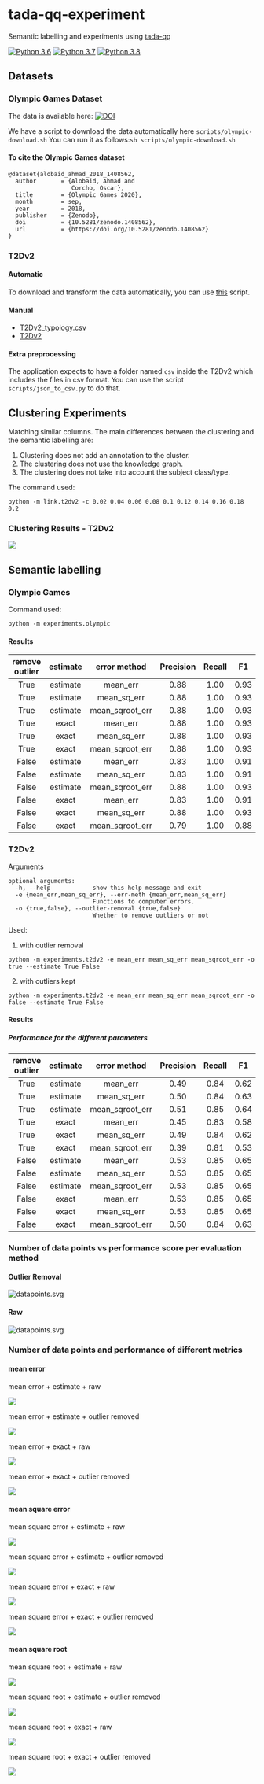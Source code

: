 # tada-qq-experiment
Semantic labelling and experiments using [tada-qq](https://github.com/oeg-upm/tada-qq)




[![Python 3.6](https://img.shields.io/badge/python-3.6-blue.svg)](https://www.python.org/downloads/release/python-360/)
[![Python 3.7](https://img.shields.io/badge/python-3.7-blue.svg)](https://www.python.org/downloads/release/python-370/)
[![Python 3.8](https://img.shields.io/badge/python-3.8-blue.svg)](https://www.python.org/downloads/release/python-380/)


## Datasets
### Olympic Games Dataset

The data is available here: [![DOI](https://zenodo.org/badge/DOI/10.5281/zenodo.1408562.svg)](https://doi.org/10.5281/zenodo.1408562)

We have a script to download the data automatically here `scripts/olympic-download.sh` 
You can run it as follows:```sh scripts/olympic-download.sh```

<!--
## Data
1. Download the csv files from here: [![DOI](https://zenodo.org/badge/DOI/10.5281/zenodo.1408562.svg)](https://doi.org/10.5281/zenodo.1408562)
1. Create a folder `local_data/olympic_games/data`
1. Put the csv files of the Olympic games inside it.
1. Put the `meta.csv` in `local_data/olympic_games`
-->

#### To cite the Olympic Games dataset
```
@dataset{alobaid_ahmad_2018_1408562,
  author       = {Alobaid, Ahmad and
                  Corcho, Oscar},
  title        = {Olympic Games 2020},
  month        = sep,
  year         = 2018,
  publisher    = {Zenodo},
  doi          = {10.5281/zenodo.1408562},
  url          = {https://doi.org/10.5281/zenodo.1408562}
}
```

### T2Dv2
#### Automatic
To download and transform the data automatically, you can use [this](https://github.com/oeg-upm/ttla/blob/master/data/preprocessing.py)
script. 

#### Manual
* [T2Dv2_typology.csv](https://github.com/oeg-upm/ttla/blob/master/meta/T2Dv2_typology.csv)
* [T2Dv2](http://webdatacommons.org/webtables/extended_instance_goldstandard.tar.gz)

#### Extra preprocessing
The application expects to have a folder named `csv` inside the T2Dv2 which includes the files in csv format. You can use the script `scripts/json_to_csv.py` to do that.


## Clustering Experiments

Matching similar columns. The main differences between the clustering and the semantic labelling are:
1. Clustering does not add an annotation to the cluster.
2. The clustering does not use the knowledge graph.
3. The clustering does not take into account the subject class/type.

The command used: 
```
python -m link.t2dv2 -c 0.02 0.04 0.06 0.08 0.1 0.12 0.14 0.16 0.18 0.2
```

### Clustering Results - T2Dv2

![](results/clustering/t2dv2.svg)



## Semantic labelling
### Olympic Games
Command used:
```
python -m experiments.olympic
```

#### Results

|  remove outlier |  estimate |    error method | Precision |    Recall |    F1 |
|:---------------:|:---------:|:---------------:|:---------:|:---------:|:-----:|
|            True |  estimate |        mean_err |      0.88 |      1.00 |  0.93 |
|            True |  estimate |     mean_sq_err |      0.88 |      1.00 |  0.93 |
|            True |  estimate | mean_sqroot_err |      0.88 |      1.00 |  0.93 |
|            True |     exact |        mean_err |      0.88 |      1.00 |  0.93 |
|            True |     exact |     mean_sq_err |      0.88 |      1.00 |  0.93 |
|            True |     exact | mean_sqroot_err |      0.88 |      1.00 |  0.93 |
|           False |  estimate |        mean_err |      0.83 |      1.00 |  0.91 |
|           False |  estimate |     mean_sq_err |      0.83 |      1.00 |  0.91 |
|           False |  estimate | mean_sqroot_err |      0.88 |      1.00 |  0.93 |
|           False |     exact |        mean_err |      0.83 |      1.00 |  0.91 |
|           False |     exact |     mean_sq_err |      0.88 |      1.00 |  0.93 |
|           False |     exact | mean_sqroot_err |      0.79 |      1.00 |  0.88 |



### T2Dv2

Arguments
```
optional arguments:
  -h, --help            show this help message and exit
  -e {mean_err,mean_sq_err}, --err-meth {mean_err,mean_sq_err}
                        Functions to computer errors.
  -o {true,false}, --outlier-removal {true,false}
                        Whether to remove outliers or not
```

Used:
1. with outlier removal
```
python -m experiments.t2dv2 -e mean_err mean_sq_err mean_sqroot_err -o true --estimate True False
```
2. with outliers kept
```
python -m experiments.t2dv2 -e mean_err mean_sq_err mean_sqroot_err -o false --estimate True False
```

#### Results

##### Performance for the different parameters

|  remove outlier |  estimate |    error method | Precision |    Recall |    F1 |
|:---------------:|:---------:|:---------------:|:---------:|:---------:|:-----:|
|            True |  estimate |        mean_err |      0.49 |      0.84 |  0.62 |
|            True |  estimate |     mean_sq_err |      0.50 |      0.84 |  0.63 |
|            True |  estimate | mean_sqroot_err |      0.51 |      0.85 |  0.64 |
|            True |     exact |        mean_err |      0.45 |      0.83 |  0.58 |
|            True |     exact |     mean_sq_err |      0.49 |      0.84 |  0.62 |
|            True |     exact | mean_sqroot_err |      0.39 |      0.81 |  0.53 |
|           False |  estimate |        mean_err |      0.53 |      0.85 |  0.65 |
|           False |  estimate |     mean_sq_err |      0.53 |      0.85 |  0.65 |
|           False |  estimate | mean_sqroot_err |      0.53 |      0.85 |  0.65 |
|           False |     exact |        mean_err |      0.53 |      0.85 |  0.65 |
|           False |     exact |     mean_sq_err |      0.53 |      0.85 |  0.65 |
|           False |     exact | mean_sqroot_err |      0.50 |      0.84 |  0.63 |



### Number of data points vs performance score per evaluation method

#### Outlier Removal
![datapoints.svg](results/slabelling/t2dv2-err-methods.svg)

#### Raw
![datapoints.svg](results/slabelling/t2dv2-err-methods-raw.svg)

### Number of data points and performance of different metrics

#### mean error
mean error + estimate + raw

![](results/slabelling/datapoints-t2dv2-mean-err-estimate-raw.svg)

mean error + estimate + outlier removed

![](results/slabelling/datapoints-t2dv2-mean-err-estimate.svg)

mean error + exact + raw

![](results/slabelling/datapoints-t2dv2-mean-err-exact-raw.svg)

mean error + exact + outlier removed

![](results/slabelling/datapoints-t2dv2-mean-err-exact.svg)

#### mean square error

mean square error + estimate + raw

![](results/slabelling/datapoints-t2dv2-mean-sq-err-estimate-raw.svg)

mean square error + estimate + outlier removed

![](results/slabelling/datapoints-t2dv2-mean-sq-err-estimate.svg)

mean square error + exact + raw

![](results/slabelling/datapoints-t2dv2-mean-sq-err-exact-raw.svg)

mean square error + exact + outlier removed

![](results/slabelling/datapoints-t2dv2-mean-sq-err-exact.svg)

#### mean square root 

mean square root + estimate + raw

![](results/slabelling/datapoints-t2dv2-mean-sqroot-err-estimate-raw.svg)

mean square root + estimate + outlier removed

![](results/slabelling/datapoints-t2dv2-mean-sqroot-err-estimate.svg)

mean square root + exact + raw

![](results/slabelling/datapoints-t2dv2-mean-sqroot-err-exact-raw.svg)

mean square root + exact + outlier removed

![](results/slabelling/datapoints-t2dv2-mean-sqroot-err-exact.svg)

<!--
### Performance and Typology

#### Raw

##### estimate + mean_err + raw

![](sub_kind-t2dv2-mean-err-estimate-raw.svg)

|Key | Precision | Recall | F1 |
|:-----:|:-----:|:-----:|:-----:|
| other | 0.23 | 1.00 | 0.38| 
| count | 0.70 | 1.00 | 0.82| 
| year | 0.76 | 0.70 | 0.73| 
| random | 0.50 | 1.00 | 0.67| 
| ordinal | 0.33 | 1.00 | 0.50| 





##### estimate + mean_sq_err + raw

![](sub_kind-t2dv2-mean-sq-err-estimate-raw.svg)

|Key | Precision | Recall | F1 |
|:-----:|:-----:|:-----:|:-----:|
| other | 0.23 | 1.00 | 0.38| 
| count | 0.70 | 1.00 | 0.82| 
| year | 0.76 | 0.70 | 0.73| 
| random | 0.50 | 1.00 | 0.67| 
| ordinal | 0.33 | 1.00 | 0.50| 



##### estimate + mean_sqroot_err + raw

![](sub_kind-t2dv2-mean-sqroot-err-estimate-raw.svg)


| Key | Precision | Recall | F1 |
|:-----:|:-----:|:-----:|:-----:|
| other | 0.23 | 1.00 | 0.38| 
| count | 0.70 | 1.00 | 0.82| 
| year | 0.76 | 0.70 | 0.73| 
| random | 0.50 | 1.00 | 0.67| 
| ordinal | 0.33 | 1.00 | 0.50| 





##### exact + mean_err + raw

![](sub_kind-t2dv2-mean-err-exact-raw.svg)

|Key | Precision | Recall | F1 |
|:-----:|:-----:|:-----:|:-----:|
| other | 0.23 | 1.00 | 0.38| 
| count | 0.70 | 1.00 | 0.82| 
| year | 0.76 | 0.70 | 0.73| 
| random | 0.50 | 1.00 | 0.67| 
| ordinal | 0.33 | 1.00 | 0.50| 





 ##### exact + mean_sq_err + raw

![](sub_kind-t2dv2-mean-sq-err-exact-raw.svg)


|Key | Precision | Recall | F1 |
|:-----:|:-----:|:-----:|:-----:|
| other | 0.23 | 1.00 | 0.38| 
| count | 0.70 | 1.00 | 0.82| 
| year | 0.76 | 0.70 | 0.73| 
| random | 0.50 | 1.00 | 0.67| 
| ordinal | 0.33 | 1.00 | 0.50| 





 ##### exact + mean_sqroot_err + raw

![](sub_kind-t2dv2-mean-sqroot-err-exact-raw.svg)

|Key | Precision | Recall | F1 |
|:-----:|:-----:|:-----:|:-----:|
| other | 0.19 | 1.00 | 0.32| 
| count | 0.65 | 1.00 | 0.79| 
| year | 0.76 | 0.70 | 0.73| 
| random | 0.50 | 1.00 | 0.67| 
| ordinal | 0.33 | 1.00 | 0.50| 


#### Outlier Removal

##### estimate + mean_err + remove-outliers

![](sub_kind-t2dv2-mean-err-estimate.svg)

|Key | Precision | Recall | F1 |
|:-----:|:-----:|:-----:|:-----:|
| other | 0.23 | 1.00 | 0.38| 
| count | 0.50 | 1.00 | 0.67| 
| year | 0.76 | 0.70 | 0.73| 
| random | 0.67 | 1.00 | 0.80| 
| ordinal | 0.33 | 1.00 | 0.50| 



 ##### estimate + mean_sq_err + remove-outliers

![](sub_kind-t2dv2-mean-sq-err-estimate.svg)

|Key | Precision | Recall | F1 |
|:-----:|:-----:|:-----:|:-----:|
| other | 0.23 | 1.00 | 0.38| 
| count | 0.60 | 1.00 | 0.75| 
| year | 0.76 | 0.70 | 0.73| 
| random | 0.50 | 1.00 | 0.67| 
| ordinal | 0.33 | 1.00 | 0.50| 




 ##### estimate + mean_sqroot_err + remove-outliers

![](sub_kind-t2dv2-mean-sqroot-err-estimate.svg)

|Key | Precision | Recall | F1 |
|:-----:|:-----:|:-----:|:-----:|
| other | 0.23 | 1.00 | 0.38| 
| count | 0.55 | 1.00 | 0.71| 
| year | 0.81 | 0.71 | 0.76| 
| random | 0.67 | 1.00 | 0.80| 
| ordinal | 0.33 | 1.00 | 0.50| 




 ##### exact + mean_err + remove-outliers

![](sub_kind-t2dv2-mean-err-exact.svg)

|Key | Precision | Recall | F1 |
|:-----:|:-----:|:-----:|:-----:|
| other | 0.19 | 1.00 | 0.32| 
| count | 0.40 | 1.00 | 0.57| 
| year | 0.81 | 0.71 | 0.76| 
| random | 0.50 | 1.00 | 0.67| 
| ordinal | 0.33 | 1.00 | 0.50| 



 ##### exact + mean_sq_err + remove-outliers

![](sub_kind-t2dv2-mean-sq-err-exact.svg)

|Key | Precision | Recall | F1 |
|:-----:|:-----:|:-----:|:-----:|
| other | 0.23 | 1.00 | 0.38| 
| count | 0.50 | 1.00 | 0.67| 
| year | 0.81 | 0.71 | 0.76| 
| random | 0.50 | 1.00 | 0.67| 
| ordinal | 0.33 | 1.00 | 0.50| 





##### exact + mean_sqroot_err + remove-outliers


![](sub_kind-t2dv2-mean-sqroot-err-exact.svg)

|Key | Precision | Recall | F1 |
|:-----:|:-----:|:-----:|:-----:|
| other | 0.12 | 1.00 | 0.21| 
| count | 0.35 | 1.00 | 0.52| 
| year | 0.81 | 0.71 | 0.76| 
| random | 0.33 | 1.00 | 0.50| 
| ordinal | 0.33 | 1.00 | 0.50| 

-->